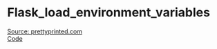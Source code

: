 # Flask_load_environment_variables

[Source: prettyprinted.com](https://prettyprinted.com/tutorials/automatically_load_environment_variables_in_flask)  
[Code](https://github.com/PrettyPrinted/automatically_load_environment_variables_in_flask)

